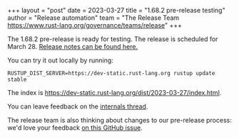 +++
layout = "post"
date = 2023-03-27
title = "1.68.2 pre-release testing"
author = "Release automation"
team = "The Release Team <https://www.rust-lang.org/governance/teams/release>"
+++

The 1.68.2 pre-release is ready for testing. The release is scheduled for
March 28. [Release notes can be found here.][relnotes]

You can try it out locally by running:

```plain
RUSTUP_DIST_SERVER=https://dev-static.rust-lang.org rustup update stable
```

The index is <https://dev-static.rust-lang.org/dist/2023-03-27/index.html>.

You can leave feedback on the [internals thread](https://internals.rust-lang.org/t/rust-1-68-2-pre-release-testing/18585).

The release team is also thinking about changes to our pre-release process:
we'd love your feedback [on this GitHub issue][feedback].

[relnotes]: https://github.com/rust-lang/rust/blob/stable/RELEASES.md#version-1682-2023-03-28
[feedback]: https://github.com/rust-lang/release-team/issues/16
    
